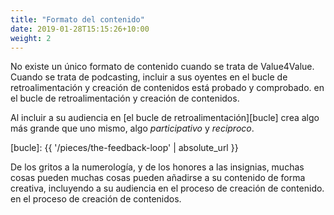 ```yaml
---
title: "Formato del contenido"
date: 2019-01-28T15:15:26+10:00
weight: 2
---
```


No existe un único formato de contenido cuando se trata de Value4Value. Cuando se trata de podcasting, incluir a sus oyentes en el bucle de retroalimentación y creación de contenidos está probado y comprobado.
en el bucle de retroalimentación y creación de contenidos.

Al incluir a su audiencia en [el bucle de retroalimentación][bucle] crea algo
más grande que uno mismo, algo *participativo* y *reciproco*.

[bucle]: {{ '/pieces/the-feedback-loop' | absolute_url }}

De los gritos a la numerología, y de los honores a las insignias, muchas cosas pueden
muchas cosas pueden añadirse a su contenido de forma creativa, incluyendo a su audiencia en el proceso de creación de contenido.
en el proceso de creación de contenidos.